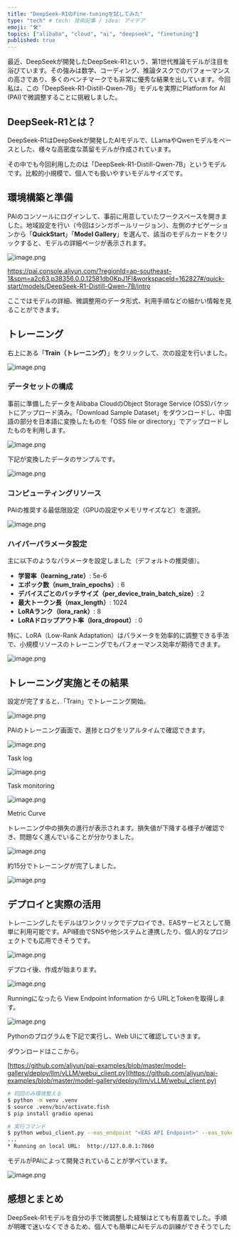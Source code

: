 ```yaml
---
title: "DeepSeek-R1のFine-tuningを試してみた"
type: "tech" # tech: 技術記事 / idea: アイデア
emoji: "🛠️"
topics: ["alibaba", "cloud", "ai", "deepseek", "finetuning"]
published: true
---
```


最近、DeepSeekが開発したDeepSeek-R1という、第1世代推論モデルが注目を浴びています。その強みは数学、コーディング、推論タスクでのパフォーマンスの高さであり、多くのベンチマークでも非常に優秀な結果を出しています。今回私は、この「DeepSeek-R1-Distill-Qwen-7B」モデルを実際にPlatform for AI (PAI)で微調整することに挑戦しました。

## **DeepSeek-R1とは？**

DeepSeek-R1はDeepSeekが開発したAIモデルで、LLamaやQwenモデルをベースとした、様々な高密度な蒸留モデルが作成されています。

その中でも今回利用したのは「DeepSeek-R1-Distill-Qwen-7B」というモデルです。比較的小規模で、個人でも扱いやすいモデルサイズです。

## **環境構築と準備**

PAIのコンソールにログインして、事前に用意していたワークスペースを開きました。地域設定を行い（今回はシンガポールリージョン）、左側のナビゲーションから「**QuickStart**」「**Model Gallery**」を選んで、該当のモデルカードをクリックすると、モデルの詳細ページが表示されます。

![image.png](/images/alibaba-deepseek-finetuning/image.png)

https://pai.console.aliyun.com/?regionId=ap-southeast-1&spm=a2c63.p38356.0.0.12581db0KpJ1FI&workspaceId=162827#/quick-start/models/DeepSeek-R1-Distill-Qwen-7B/intro

ここではモデルの詳細、微調整用のデータ形式、利用手順などの細かい情報を見ることができます。

## **トレーニング**

右上にある「**Train（トレーニング）**」をクリックして、次の設定を行いました。

![image.png](/images/alibaba-deepseek-finetuning/image-1.png)

### **データセットの構成**

事前に準備したデータをAlibaba CloudのObject Storage Service (OSS)バケットにアップロード済み。「Download Sample Dataset」をダウンロードし、中国語の部分を日本語に変換したものを「OSS file or directory」でアップロードしたものを利用します。

![image.png](/images/alibaba-deepseek-finetuning/image-2.png)

下記が変換したデータのサンプルです。

![image.png](/images/alibaba-deepseek-finetuning/image-3.png)

### **コンピューティングリソース**

PAIの推奨する最低限設定（GPUの設定やメモリサイズなど）を選択。

![image.png](/images/alibaba-deepseek-finetuning/image-4.png)

### **ハイパーパラメータ設定**

主に以下のようなパラメータを設定しました（デフォルトの推奨値）。

- **学習率（learning_rate）**: 5e-6
- **エポック数（num_train_epochs）**: 6
- **デバイスごとのバッチサイズ（per_device_train_batch_size）**: 2
- **最大トークン長（max_length）**: 1024
- **LoRAランク（lora_rank）**: 8
- **LoRAドロップアウト率（lora_dropout）**: 0

特に、LoRA（Low-Rank Adaptation）はパラメータを効率的に調整できる手法で、小規模リソースのトレーニングでもパフォーマンス効率が期待できます。

![image.png](/images/alibaba-deepseek-finetuning/image-5.png)

## **トレーニング実施とその結果**

設定が完了すると、「Train」でトレーニング開始。

![image.png](/images/alibaba-deepseek-finetuning/image-6.png)

PAIのトレーニング画面で、進捗とログをリアルタイムで確認できます。

![image.png](/images/alibaba-deepseek-finetuning/image-7.png)

Task log

![image.png](/images/alibaba-deepseek-finetuning/image-8.png)

Task monitoring

![image.png](/images/alibaba-deepseek-finetuning/image-9.png)

Metric Curve

トレーニング中の損失の進行が表示されます。損失値が下降する様子が確認でき、問題なく進んでいることが分かりました。

![image.png](/images/alibaba-deepseek-finetuning/image-10.png)

約15分でトレーニングが完了しました。

![image.png](/images/alibaba-deepseek-finetuning/image-11.png)

## **デプロイと実際の活用**

トレーニングしたモデルはワンクリックでデプロイでき、EASサービスとして簡単に利用可能です。API経由でSNSや他システムと連携したり、個人的なプロジェクトでも応用できそうです。

![image.png](/images/alibaba-deepseek-finetuning/image-12.png)

デプロイ後、作成が始まります。

![image.png](/images/alibaba-deepseek-finetuning/image-13.png)

Runningになったら View Endpoint Information から URLとTokenを取得します。

![image.png](/images/alibaba-deepseek-finetuning/image-14.png)

Pythonのプログラムを下記で実行し、Web UIにて確認していきます。

ダウンロードはここから。

[https://github.com/aliyun/pai-examples/blob/master/model-gallery/deploy/llm/vLLM/webui_client.py](https://github.com/aliyun/pai-examples/blob/master/model-gallery/deploy/llm/vLLM/webui_client.py)

```bash
# 初回のみ環境整える
$ python -m venv .venv 
$ source .venv/bin/activate.fish 
$ pip install gradio openai

# 実行コマンド
$ python webui_client.py --eas_endpoint "<EAS API Endpoint>" --eas_token "<EAS API Token>"
...
* Running on local URL:  http://127.0.0.1:7860
```

モデルがPAIによって開発されていることが学べています。

![image.png](/images/alibaba-deepseek-finetuning/image-15.png)

## **感想とまとめ**

DeepSeek-R1モデルを自分の手で微調整した経験はとても有意義でした。手順が明確で迷いなくできるため、個人でも簡単にAIモデルの訓練ができそうでした
